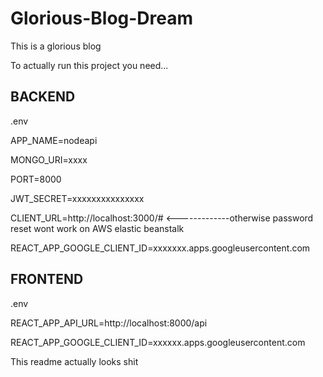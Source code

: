 # Glorious-Blog-Dream
This is a glorious blog



To actually run this project you need...


BACKEND
-------------------------------------------------------------------------
.env

APP_NAME=nodeapi

MONGO_URI=xxxx

PORT=8000

JWT_SECRET=xxxxxxxxxxxxxxx

CLIENT_URL=http://localhost:3000/# <-------------otherwise password reset wont work on AWS elastic beanstalk

REACT_APP_GOOGLE_CLIENT_ID=xxxxxxx.apps.googleusercontent.com


FRONTEND
--------------------------------------------------
.env

REACT_APP_API_URL=http://localhost:8000/api

REACT_APP_GOOGLE_CLIENT_ID=xxxxxx.apps.googleusercontent.com

This readme actually looks shit
